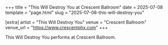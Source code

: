 +++
title = "This Will Destroy You at Crescent Ballroom"
date = 2025-07-08
template = "page.html"
slug = "2025-07-08-this-will-destroy-you"

[extra]
artist = "This Will Destroy You"
venue = "Crescent Ballroom"
venue_url = "https://www.crescentphx.com"
+++

This Will Destroy You performs at Crescent Ballroom.

